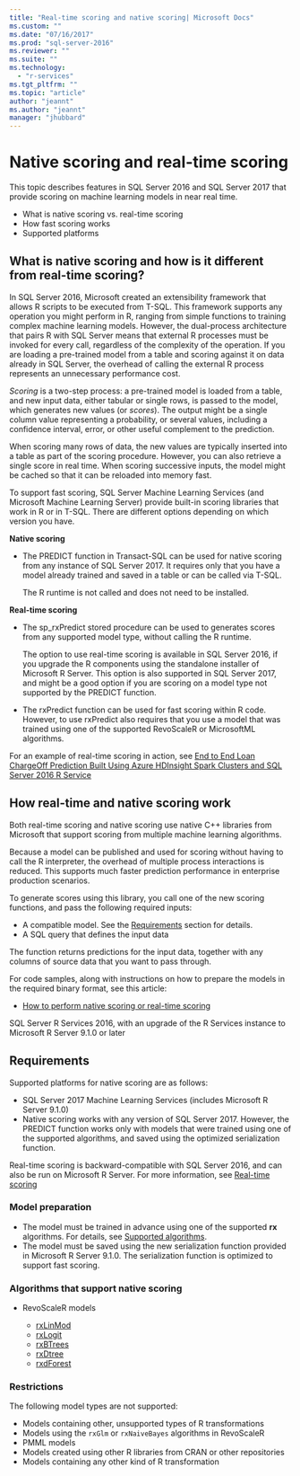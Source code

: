 ```yaml
---
title: "Real-time scoring and native scoring| Microsoft Docs"
ms.custom: ""
ms.date: "07/16/2017"
ms.prod: "sql-server-2016"
ms.reviewer: ""
ms.suite: ""
ms.technology: 
  - "r-services"
ms.tgt_pltfrm: ""
ms.topic: "article"
author: "jeannt"
ms.author: "jeannt"
manager: "jhubbard"
---
```


# Native scoring and real-time scoring

This topic describes features in SQL Server 2016 and SQL Server 2017 that provide scoring on machine learning models in near real time.

+ What is native scoring vs. real-time scoring
+ How fast scoring works
+ Supported platforms

## What is native scoring and how is it different from real-time scoring?

In SQL Server 2016, Microsoft created an extensibility framework that allows R scripts to be executed from T-SQL. This framework supports any operation you might perform in R, ranging from simple functions to training complex machine learning models. However, the dual-process architecture that pairs R with SQL Server means that external R processes must be invoked for every call, regardless of the complexity of the operation. If you are loading a pre-trained model from a table and scoring against it on data already in SQL Server, the overhead of calling the external R process represents an unnecessary performance cost.

_Scoring_ is a two-step process: a pre-trained model is loaded from a table, and new input data, either tabular or single rows, is passed to the model, which generates new values (or _scores_). The output might be a single column value representing a probability, or several values, including a confidence interval, error, or other useful complement to the prediction.

When scoring many rows of data, the new values are typically inserted into a table as part of the scoring procedure.  However, you can also retrieve a single score in real time. When scoring successive inputs, the model might be cached so that it can be reloaded into memory fast.

To support fast scoring, SQL Server Machine Learning Services (and Microsoft Machine Learning Server) provide built-in scoring libraries that work in R or in T-SQL. There are different options depending on which version you have.

**Native scoring**

+ The PREDICT function in Transact-SQL can be used for native scoring from any instance of SQL Server 2017. It requires only that you have a model already trained and saved in a table or can be called via T-SQL.

   The R runtime is not called and does not need to be installed.

**Real-time scoring**

+ The sp_rxPredict stored procedure can be used to generates scores from any supported model type, without calling the R runtime. 

  The option to use real-time scoring is available in SQL Server 2016, if you upgrade the R components using the standalone installer of Microsoft R Server. This option is also supported in SQL Server 2017, and might be a good option if you are scoring on a model type not supported by the PREDICT function.

+ The rxPredict function can be used for fast scoring within R code. However, to use rxPredict also requires that you use a model that was trained using one of the supported RevoScaleR or MicrosoftML algorithms.

For an example of real-time scoring in action, see [End to End Loan ChargeOff Prediction Built Using Azure HDInsight Spark Clusters and SQL Server 2016 R Service](https://blogs.msdn.microsoft.com/rserver/2017/06/29/end-to-end-loan-chargeoff-prediction-built-using-azure-hdinsight-spark-clusters-and-sql-server-2016-r-service/)

## How real-time and native scoring work

Both real-time scoring and native scoring use native C++ libraries from Microsoft that support scoring from multiple machine learning algorithms.

Because a model can be published and used for scoring without having to call the R interpreter, the overhead of multiple process interactions is reduced. This supports much faster prediction performance in enterprise production scenarios.

To generate scores using this library, you call one of the new scoring functions, and pass the following required inputs:

+ A compatible model. See the [Requirements](#Requirements) section for details.
+ A SQL query that defines the input data

The function returns predictions for the input data, together with any columns of source data that you want to pass through.

For code samples, along with instructions on how to prepare the models in the required binary format, see this article:

+ [How to perform native scoring or real-time scoring](r/how-to-real-time-scoring.md)

 SQL Server R Services 2016, with an upgrade of the R Services instance to Microsoft R Server 9.1.0 or later

## Requirements

Supported platforms for native scoring are as follows:

+ SQL Server 2017 Machine Learning Services (includes Microsoft R Server 9.1.0)
+ Native scoring works with any version of SQL Server 2017. However, the PREDICT function works only with models that were trained using one of the supported algorithms, and saved using the optimized serialization function.

Real-time scoring is backward-compatible with SQL Server 2016, and can also be run on Microsoft R Server. For more information, see [Real-time scoring](Real-time-scoring.md)

### Model preparation

+ The model must be trained in advance using one of the supported **rx** algorithms. For details, see [Supported algorithms](#bkmk_native_supported_algos).
+ The model must be saved using the new serialization function provided in Microsoft R Server 9.1.0. The serialization function is optimized to support fast scoring.

### <a name="bkmk_native_supported_algos"></a> Algorithms that support native scoring

+ RevoScaleR models

  + [rxLinMod](https://docs.microsoft.com/r-server/r-reference/revoscaler/rxlinmod)
  + [rxLogit](https://docs.microsoft.com/r-server/r-reference/revoscaler/rxlogit)
  + [rxBTrees](https://docs.microsoft.com/r-server/r-reference/revoscaler/rxbtrees)
  + [rxDtree](https://docs.microsoft.com/r-server/r-reference/revoscaler/rxdtree)
  + [rxdForest](https://docs.microsoft.com/r-server/r-reference/revoscaler/rxdforest)

### Restrictions

The following model types are not supported:

+ Models containing other, unsupported types of R transformations
+ Models using the `rxGlm` or `rxNaiveBayes` algorithms in RevoScaleR
+ PMML models
+ Models created using other R libraries from CRAN or other repositories
+ Models containing any other kind of R transformation
